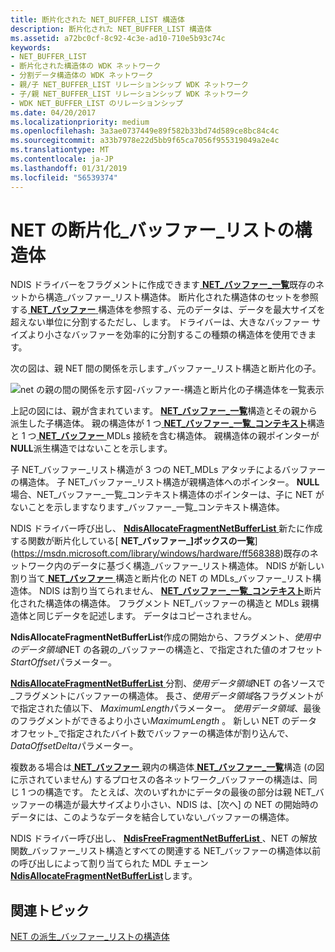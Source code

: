 ```yaml
---
title: 断片化された NET_BUFFER_LIST 構造体
description: 断片化された NET_BUFFER_LIST 構造体
ms.assetid: a72bc0cf-8c92-4c3e-ad10-710e5b93c74c
keywords:
- NET_BUFFER_LIST
- 断片化された構造体の WDK ネットワーク
- 分割データ構造体の WDK ネットワーク
- 親/子 NET_BUFFER_LIST リレーションシップ WDK ネットワーク
- 子/親 NET_BUFFER_LIST リレーションシップ WDK ネットワーク
- WDK NET_BUFFER_LIST のリレーションシップ
ms.date: 04/20/2017
ms.localizationpriority: medium
ms.openlocfilehash: 3a3ae0737449e89f582b33bd74d589ce8bc84c4c
ms.sourcegitcommit: a33b7978e22d5bb9f65ca7056f955319049a2e4c
ms.translationtype: MT
ms.contentlocale: ja-JP
ms.lasthandoff: 01/31/2019
ms.locfileid: "56539374"
---
```

# <a name="fragmented-netbufferlist-structures"></a>NET の断片化\_バッファー\_リストの構造体





NDIS ドライバーをフラグメントに作成できます[ **NET\_バッファー\_一覧**](https://msdn.microsoft.com/library/windows/hardware/ff568388)既存のネットから構造\_バッファー\_リスト構造体。 断片化された構造体のセットを参照する[ **NET\_バッファー** ](https://msdn.microsoft.com/library/windows/hardware/ff568376)構造体を参照する、元のデータは、データを最大サイズを超えない単位に分割するただし、します。 ドライバーは、大きなバッファー サイズより小さなバッファーを効率的に分割するこの種類の構造体を使用できます。

次の図は、親 NET 間の関係を示します\_バッファー\_リスト構造と断片化の子。

![net の親の間の関係を示す図\-バッファー\-構造と断片化の子構造体を一覧表示](images/netbufferlistfragment.png)

上記の図には、親が含まれています。 [ **NET\_バッファー\_一覧**](https://msdn.microsoft.com/library/windows/hardware/ff568388)構造とその親から派生した子構造体。 親の構造体が 1 つ[ **NET\_バッファー\_一覧\_コンテキスト**](https://msdn.microsoft.com/library/windows/hardware/ff568389)構造と 1 つ[ **NET\_バッファー** ](https://msdn.microsoft.com/library/windows/hardware/ff568376) MDLs 接続を含む構造体。 親構造体の親ポインターが**NULL**派生構造ではないことを示します。

子 NET\_バッファー\_リスト構造が 3 つの NET\_MDLs アタッチによるバッファーの構造体。 子 NET\_バッファー\_リスト構造が親構造体へのポインター。 **NULL**場合、NET\_バッファー\_一覧\_コンテキスト構造体のポインターは、子に NET がないことを示しますなります\_バッファー\_一覧\_コンテキスト構造体。

NDIS ドライバー呼び出し、 [ **NdisAllocateFragmentNetBufferList** ](https://msdn.microsoft.com/library/windows/hardware/ff560707)新たに作成する関数が断片化している[ **NET\_バッファー\_]ボックスの一覧**](https://msdn.microsoft.com/library/windows/hardware/ff568388)既存のネットワーク内のデータに基づく構造\_バッファー\_リスト構造体。 NDIS が新しい割り当て[ **NET\_バッファー** ](https://msdn.microsoft.com/library/windows/hardware/ff568376)構造と断片化の NET の MDLs\_バッファー\_リスト構造体。 NDIS は割り当てられません、 [ **NET\_バッファー\_一覧\_コンテキスト**](https://msdn.microsoft.com/library/windows/hardware/ff568389)断片化された構造体の構造体。 フラグメント NET\_バッファーの構造と MDLs 親構造体と同じデータを記述します。 データはコピーされません。

**NdisAllocateFragmentNetBufferList**作成の開始から、フラグメント、*使用中のデータ領域*NET の各親の\_バッファーの構造と、で指定された値のオフセット*StartOffset*パラメーター。

[**NdisAllocateFragmentNetBufferList** ](https://msdn.microsoft.com/library/windows/hardware/ff560707)分割、*使用データ領域*NET の各ソースで\_フラグメントにバッファーの構造体。 長さ、*使用データ領域*各フラグメントがで指定された値以下、 *MaximumLength*パラメーター。 *使用データ領域*、最後のフラグメントができるより小さい*MaximumLength* 。 新しい NET のデータ オフセット\_で指定されたバイト数でバッファーの構造体が割り込んで、 *DataOffsetDelta*パラメーター。

複数ある場合は[ **NET\_バッファー** ](https://msdn.microsoft.com/library/windows/hardware/ff568376)親内の構造体[ **NET\_バッファー\_一覧**](https://msdn.microsoft.com/library/windows/hardware/ff568388)構造 (の図に示されていません) するプロセスの各ネットワーク\_バッファーの構造は、同じ 1 つの構造です。 たとえば、次のいずれかにデータの最後の部分は親 NET\_バッファーの構造が最大サイズより小さい、NDIS は、[次へ] の NET の開始時のデータには、このようなデータを結合していない\_バッファーの構造体。

NDIS ドライバー呼び出し、 [ **NdisFreeFragmentNetBufferList** ](https://msdn.microsoft.com/library/windows/hardware/ff561847) 、NET の解放関数\_バッファー\_リスト構造とすべての関連する NET\_バッファーの構造体以前の呼び出しによって割り当てられた MDL チェーン[ **NdisAllocateFragmentNetBufferList**](https://msdn.microsoft.com/library/windows/hardware/ff560707)します。

## <a name="related-topics"></a>関連トピック


[NET の派生\_バッファー\_リストの構造体](derived-net-buffer-list-structures.md)

 

 






